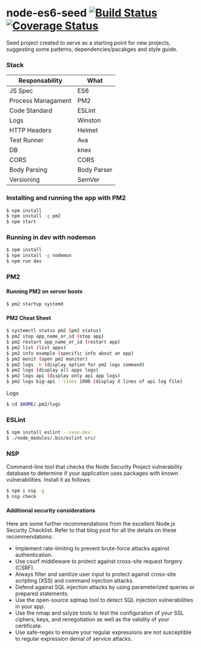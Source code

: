 # node-es6-seed [![Build Status](https://travis-ci.org/4alltecnologia/node-es6-seed.svg?branch=master)](https://travis-ci.org/4alltecnologia/node-es6-seed) [![Coverage Status](https://coveralls.io/repos/github/4alltecnologia/node-es6-seed/badge.svg?branch=master)](https://coveralls.io/github/4alltecnologia/node-es6-seed?branch=master)

Seed project created to serve as a starting point for new projects, suggesting some patterns, dependencies/pacakges and style guide.


### Stack

| Responsability  | What |
|---|---|
| JS Spec  | ES6  |
| Process Managament  | PM2  |
| Code Standard  | ESLint  |  
| Logs  | Winston |   
| HTTP Headers  | Helmet |
| Test Runner | Ava |
| DB | knex |
| CORS  | CORS |   
| Body Parsing  | Body Parser |   
| Versioning  | SemVer |

### Installing and running the app with PM2

```sh
$ npm install
$ npm install -g pm2
$ npm start
```

### Running in dev with nodemon

```sh
$ npm install
$ npm install -g nodemon
$ npm run dev
```

### PM2

#### Running PM2 on server boots

```sh
$ pm2 startup systemd
```

#### PM2 Cheat Sheet

```sh
$ systemctl status pm2 (pm2 status)
$ pm2 stop app_name_or_id (stop app)
$ pm2 restart app_name_or_id (restart app)
$ pm2 list (list apps)
$ pm2 info example (specific info about an app)
$ pm2 monit (open pm2 monitor)
$ pm2 logs -h (display option for pm2 logs command)
$ pm2 logs (display all apps logs)
$ pm2 logs api (display only api app logs)
$ pm2 logs big-api --lines 1000 (display X lines of api log file)
```

Logs

```sh
$ cd $HOME/.pm2/logs
```

### ESLint

```sh
$ npm install eslint --save-dev
$ ./node_modules/.bin/eslint src/
```
### NSP

Command-line tool that checks the Node Security Project vulnerability database to determine if your application uses packages with known vulnerabilities. Install it as follows:

```sh
$ npm i nsp -g
$ nsp check
```

#### Additional security considerations

Here are some further recommendations from the excellent Node.js Security Checklist. Refer to that blog post for all the details on these recommendations:

* Implement rate-limiting to prevent brute-force attacks against authentication.
* Use csurf middleware to protect against cross-site request forgery (CSRF).
* Always filter and sanitize user input to protect against cross-site scripting (XSS) and command injection attacks.
* Defend against SQL injection attacks by using parameterized queries or prepared statements.
* Use the open-source sqlmap tool to detect SQL injection vulnerabilities in your app.
* Use the nmap and sslyze tools to test the configuration of your SSL ciphers, keys, and renegotiation as well as the validity of your certificate.
* Use safe-regex to ensure your regular expressions are not susceptible to regular expression denial of service attacks.
